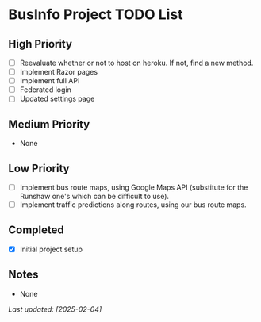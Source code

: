 # BusInfo Project TODO List

## High Priority

- [ ] Reevaluate whether or not to host on heroku. If not, find a new method.
- [ ] Implement Razor pages
- [ ] Implement full API
- [ ] Federated login
- [ ] Updated settings page

## Medium Priority

- None

## Low Priority

- [ ] Implement bus route maps, using Google Maps API (substitute for the Runshaw one's which can be difficult to use).
- [ ] Implement traffic predictions along routes, using our bus route maps.

## Completed

- [x] Initial project setup

## Notes

- None

*Last updated: [2025-02-04]*
